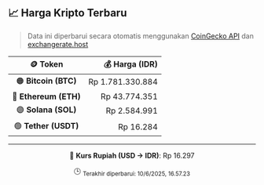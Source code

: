 

<!-- HARGA_KRIPTO -->
## 📈 Harga Kripto Terbaru

> Data ini diperbarui secara otomatis menggunakan [CoinGecko API](https://www.coingecko.com/) dan [exchangerate.host](https://exchangerate.host/)

<div align="center">

| 🪙 Token | 💰 Harga (IDR) |
|:------:|---------------:|
| 🟠 **Bitcoin (BTC)**   | Rp 1.781.330.884 |
| 🔵 **Ethereum (ETH)**  | Rp 43.774.351 |
| 🟣 **Solana (SOL)**    | Rp 2.584.991 |
| 🟢 **Tether (USDT)**   | Rp 16.284 |

---

💱 **Kurs Rupiah (USD → IDR)**: Rp 16.297

🕒 <sub>Terakhir diperbarui: 10/6/2025, 16.57.23</sub>

</div>
<!-- /HARGA_KRIPTO -->